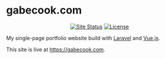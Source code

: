 # gabecook.com
<p align="center">
    <a href="https://gabecook.com"><img src="https://img.shields.io/uptimerobot/status/m779229331-ae0691a5299723e34230e379.svg?label=site%20status" alt="Site Status"></a>
    <a href="https://github.com/gabe565/gabecook.com/blob/master/LICENSE"><img src="https://img.shields.io/github/license/gabe565/gabecook.com.svg" alt="License"></a>
</p>

My single-page portfolio website build with [Laravel](https://laravel.com) and [Vue.js](https://vuejs.org).

This site is live at <https://gabecook.com>.
